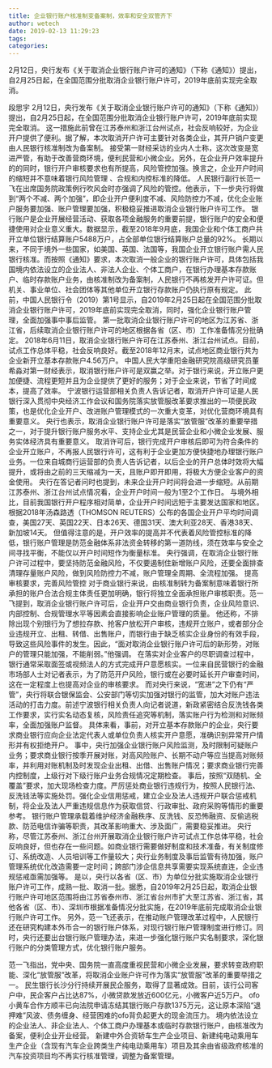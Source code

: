 ```yaml
---
title: 企业银行账户核准制变备案制，效率和安全双管齐下
author: wetech
date: 2019-02-13 11:29:23
tags: 
categories: 
---
```

2月12日，央行发布《关于取消企业银行账户许可的通知》（下称《通知》）提出，自2月25日起，在全国范围分批取消企业银行账户许可，2019年底前实现完全取消。
<!-- more -->
段思宇
2月12日，央行发布《关于取消企业银行账户许可的通知》（下称《通知》）提出，自2月25日起，在全国范围分批取消企业银行账户许可，2019年底前实现完全取消。
这一措施此前曾在江苏泰州和浙江台州试点，社会反响较好，为企业开户提供了便利。据了解，本次取消开户许可主要针对各类企业，其开户销户变更由人民银行核准制改为备案制。
接受第一财经采访的业内人士称，这次改变是宽进严管，有助于改善营商环境，便利民营和小微企业。另外，在企业开户效率提升的的同时，银行开户审核要求也有所提高，风险管控加强。换言之，企业开户时间的缩短并不意味着银行风险管理 、合规和内控标准的降低。
人民银行副行长范一飞在出席国务院政策例行吹风会时亦强调了风险的管控。他表示，下一步央行将做到“两个不减、两个加强”，即企业开户便利度不减、风险防控力不减，优化企业账户服务要加强、账户管理要加强，积极稳妥推进取消企业银行账户许可工作。
银行账户是企业开展经营活动、获取各项金融服务的重要前提，银行账户的安全和便捷使用对企业意义重大。数据显示，截至2018年9月底，我国企业和个体工商户共开立单位银行结算账户5488万户，占全部单位银行结算账户总量的92%。
长期以来，不同于境外一些国家，如美国、英国、法国等，我国企业开立银行账户需人民银行核准。而按照《通知》要求，本次取消一般企业的银行账户许可，具体包括我国境内依法设立的企业法人、非法人企业、个体工商户，在银行办理基本存款账户、临时存款账户业务，由核准制改为备案制，人民银行不再核发开户许可证。但机关、事业单位、社会团体等其他单位开立银行存款账户仍执行原有规定。
此前，中国人民银行令（2019）第1号显示，自2019年2月25日起在全国范围分批取消企业银行账户许可，2019年底前实现完全取消，同时，强化企业银行账户管理，全面加强事中事后监管。
第一批取消企业银行账户许可的地区为江苏省、浙江省，后续取消企业银行账户许可的地区根据各省（区、市）工作准备情况分批确定。
2018年6月11日，取消企业银行账户许可在江苏泰州、浙江台州试点。目前，试点工作总体平稳，社会反响良好。截至2018年12月末，试点地区商业银行共为企业新开立基本存款账户4.56万户。
中国人民大学重阳金融研究院高级研究员董希淼对第一财经表示，取消银行账户许可是双赢之举。对于银行来说，开立账户更加便捷、流程更短并且为企业提供了更好的服务；对于企业来说，节省了时间成本，提高了效率。
宁波银行运营部相关负责人告诉记者，取消开户许可证是人民银行深入贯彻中央经济工作会议和国务院落实放管服改革要求推出的一项便民政策，也是优化企业开户、改进账户管理模式的一次重大变革，对优化营商环境具有重要意义。
央行也表示，取消企业银行账户许可是落实“放管服”改革的重要举措之一，对于提升银行账户服务水平、支持企业尤其是民营企业和小微企业发展、服务实体经济具有重要意义。
取消许可后，银行完成开户审核后即可为符合条件的企业开立账户，不再报人民银行许可，这有利于企业更加方便快捷地办理银行账户业务。一位来自城商行运营部的负责人告诉记者，以后企业的开户总体时效将大幅提升，或将由之前的三天缩减为一天，且账户即开即用，将极大方便企业客户的资金使用。
央行在答记者问时也提到，未来企业开户时间将会进一步缩短。从前期江苏泰州、浙江台州试点情况看，企业开户时间一般为1至2个工作日。
与境外相比，目前我国银行开户程序相对简单，企业开户时间远短于主要发达国家和地区。根据2018年汤森路透（THOMSON REUTERS）公布的各国企业开户平均时间调查，美国27天、英国22天、日本26天、德国31天、澳大利亚28天、香港38天、新加坡14天。
但值得注意的是，开户效率的提高并不代表着风险管控标准的降低，银行账户管理是防范金融体系非法资金转移的第一道防线，须在效率与安全之间寻找平衡，不能仅以开户时间短作为衡量标准。
央行强调，在取消企业银行账户许可过程中，要坚持防范金融风险，不仅要遏制住新增账户风险，还要全面排查清理存量账户风险，做到风险防控力不减，账户管理全周期、全流程加强。
提高审核要求，完善风险管控
对于商业银行来说，由核准制转为备案制意味着银行所承担的账户合法合规主体责任更加明确，银行将独立全面承担账户审核职责。范一飞提到，取消企业银行账户许可后，企业开户交由商业银行负责，企业风险意识、内部控制、合规管理水平等因素会直接影响企业账户管理的质量。
他还称，不排除出现个别银行为了想拉存款、抢客户放松开户审核，违规开立账户，或者部分企业违规开立、出租、转借、出售账户，而银行由于缺乏核实企业身份的有效手段，导致这些风险事件的发生。因此，“面对取消企业银行账户许可后的新形势，对账户的管理只能加强，不能削弱。”他强调。
在落实对企业客户的尽职调查过程中，银行通常采取面签或视频法人的方式完成开户意愿核实。一位来自民营银行的金融市场部人士对记者表示，为了防范开户风险，银行或在必要时延长开户审查时间，这在一定程度上也提高对企业的审核要求。
而对央行来说，“宽进”之下仍有“严管”，央行将联合银保监会、公安部门等切实加强对银行的监管，加大对账户违法活动的打击力度。前述宁波银行相关负责人向记者说道，新政紧密结合反洗钱各类工作要求，实行实名动态复核，风险责任追究等机制，落实账户行为检测和对账频率，全面加强账户监督。
具体来看，事前，对开立基本存款账户的企业，央行要求商业银行应向企业法定代表人或单位负责人核实开户意愿，准确识别异常开户情形并有权拒绝开户。
事中，央行加强企业银行账户风险监测，及时限制可疑账户业务；要求商业银行按季开展对账，对高风险账户、长期不动户等应当提高对账频率，并利用对账机制及时发现企业出租、出借、出售账户情况；要求商业银行完善内控制度，上级行对下级行账户业务合规情况定期检查。
事后，按照“双随机、全覆盖”要求，加大现场检查力度。严厉惩处商业银行违规行为，按照人民银行法、反洗钱法等实施处罚。强化企业信用惩戒，建立企业及法人违规开户联合惩戒机制，将企业及法人严重违规信息作为获取信贷、行政审批、政府采购等情形的重要参考。
银行账户管理承载着维护经济金融秩序、反洗钱、反恐怖融资、反偷逃税款、防范电信诈骗等职责，其改革影响重大、涉及面广，需要稳妥推进。
央行称，尽管江苏泰州、浙江台州开展取消企业银行账户许可试点工作总体平稳，社会反响良好，但也存在一些问题。如商业银行需要做好制度和技术准备，有关制度修订、系统改造、人员培训等工作量较大；央行业务制度及事后监管有待加强，账户管理系统优化改造需要一定时间；跨部门涉企信息共享需要实现系统直连，企业违规惩戒亟需加强等。
是以，央行以各省（区、市）为单位分批实施取消企业银行账户许可工作，成熟一批、取消一批。据悉，自2019年2月25日起，取消企业银行账户许可地区范围将由江苏省泰州市、浙江省台州市扩大至江苏省、浙江省，其他各省（区、市）、深圳市根据准备情况分批实施，在2019年底前完成取消企业银行账户许可工作。
另外，范一飞还表示，在推动账户管理改革过程中，人民银行还在研究构建本外币合一的银行账户体系，对现行银行账户管理制度进行修订。同时，央行还要出台银行账户管理办法，来进一步强化银行账户实名制要求，深化银行账户的分类管理方式，优化银行账户服务。
 
 
范一飞指出，党中央、国务院一直高度重视民营和小微企业发展，要求转变政府职能、深化“放管服”改革，将取消企业账户许可作为落实“放管服”改革的重要举措之一。
民生银行长沙分行持续开展民企服务，取得了显著成效。目前，该行公司客户中，民企客户占比达87%，小微贷款发放近600亿元，小微客户近5万户。
ofo小黄车合作方顺丰已向法院申请冻结其银行账户存款1375万元，这让原本深陷“退押难”风波、债务缠身、经营困难的ofo背负起更大的现金流压力。
境内依法设立的企业法人、非企业法人、个体工商户办理基本或临时存款银行账户，由核准改为备案，便利企业开业经营。
新建中外合资轿车生产企业项目、新建纯电动乘用车生产企业（含现有汽车企业跨类生产纯电动乘用车）项目及其余由省级政府核准的汽车投资项目均不再实行核准管理，调整为备案管理。
